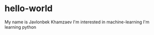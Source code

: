 # hello-world

My name is Javlonbek Khamzaev
I'm interested in machine-learning
I'm learning python
